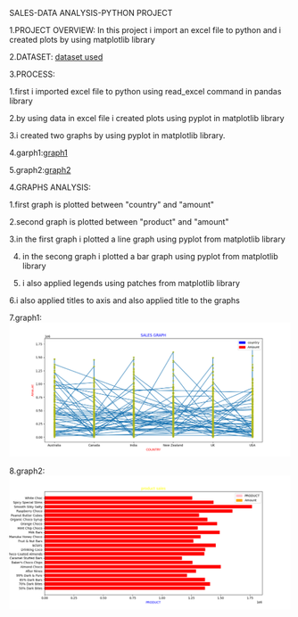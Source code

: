 SALES-DATA ANALYSIS-PYTHON PROJECT

1.PROJECT OVERVIEW:
  In this project i import an excel file to python and i created plots by using matplotlib library

2.DATASET:
<a href="https://github.com/NellipudiPravallika/python-dataanalysis-project1/blob/master/telugu-dashboard-blank.xlsx">dataset used</a>

3.PROCESS:

  1.first i imported excel file to python using read_excel command in pandas library
  
  2.by using data in excel file i created plots using pyplot in matplotlib library
  
  3.i created two graphs by using pyplot in matplotlib library.
  
  4.garph1:<a href="https://github.com/NellipudiPravallika/python-dataanalysis-project1/blob/master/Figure_4.png">graph1</a>
  
  5.graph2:<a href="https://github.com/NellipudiPravallika/python-dataanalysis-project1/blob/master/Figure_5.png">graph2</a>

4.GRAPHS ANALYSIS:

  1.first graph is plotted between "country" and "amount"
  
  2.second graph is plotted between "product" and "amount"
  
  3.in the first graph i plotted a line graph using pyplot from matplotlib library
  
  4. in the secong graph i plotted a bar graph using pyplot from matplotlib library
     
  5. i also applied legends using patches from matplotlib library
     
  6.i also applied titles to axis and also applied title to the graphs
  
  7.graph1:<img src="https://github.com/NellipudiPravallika/python-dataanalysis-project1/blob/master/Figure_4.png">
  
  8.graph2:<img src="https://github.com/NellipudiPravallika/python-dataanalysis-project1/blob/master/Figure_5.png">
